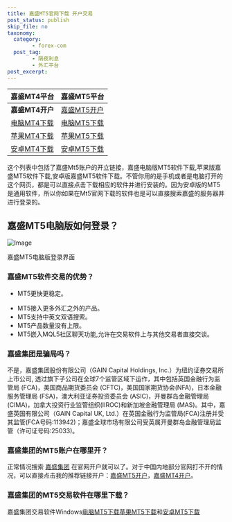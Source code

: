 ```yaml
---
title: 嘉盛MT5官网下载 开户交易
post_status: publish
skip_file: no
taxonomy:
  category:
        - forex-com
  post_tag:
        - 隔夜利息
        - 外汇平台
post_excerpt: 
---
```

| 嘉盛MT4平台 | 嘉盛MT5平台 |
| :--- | :--- |
| **嘉盛MT4开户** | [嘉盛MT5开户](https://application.denglupingtai.com/cn-mt5-partner/step/1?ibcode=JIAWMT5) |
| [电脑MT4下载](https://download.mql5.com/cdn/web/8536/mt4/forexcomglobalcn4setup.exe) | [电脑MT5下载](https://download.mql5.com/cdn/web/13702/mt5/forexcomglobalcn5setup.exe) |
| [苹果MT4下载](https://itunes.apple.com/cn/app/metatrader-4/id496212596?mt=8) | [苹果MT5下载](https://itunes.apple.com/cn/app/metatrader-5-forex-stocks/id413251709) |
| [安卓MT4下载](https://download.mql5.com/cdn/web/metaquotes.software.corp/mt4/metatrader4.apk) | [安卓MT5下载](https://download.mql5.com/cdn/web/metaquotes.software.corp/mt5/metatrader5.apk) |

这个列表中包括了嘉盛Mt5账户的开立链接，嘉盛电脑版MT5软件下载,苹果版嘉盛MT5软件下载,安卓版嘉盛MT5软件下载。不管你用的是手机或者是电脑打开的这个网页，都是可以直接点击下载相应的软件并进行安装的。因为安卓版的MT5是通用软件，所以你如果在Mt5官网下载的软件也是可以直接搜索嘉盛的服务器并进行登录的。

## 嘉盛MT5电脑版如何登录？

![Image](https://cdn.fendou.la/tuoss/forex-mt4.png)

嘉盛MT5电脑版登录界面

### 嘉盛MT5软件交易的优势？

* MT5更快更稳定。
- MT5接入更多外汇之外的产品。
- MT5支持中英文双语搜索。
- MT5产品数量没有上限。
- MT5嵌入MQL5社区聊天功能,允许在交易软件上与其他交易者直接交谈。

### 嘉盛集团是骗局吗？

不是，嘉盛集团股份有限公司（GAIN Capital Holdings, Inc.）为纽约证券交易所上市公司, 透过旗下子公司在全球7个监管区域下运作，其中包括英国金融行为监管局 (FCA)，美国商品期货委员会 (CFTC)，美国国家期货协会(NFA)，日本金融服务管理局 (FSA)，澳大利亚证券投资委员会 (ASIC)，开曼群岛金融管理局 (CIMA)，加拿大投资行业监管组织(IIROC)和新加坡金融管理局 (MAS)。其中，嘉盛英国有限公司（GAIN Capital UK, Ltd.）在英国金融行为监管局(FCA)注册并受其监管(FCA号码:113942)；嘉盛全球市场有限公司受英属开曼群岛金融管理局监管（许可证号码:25033)。

### 嘉盛集团的MT5账户在哪里开？

正常情况搜索 [嘉盛集团](https://www.ssgg.net/go/forexcom) 在官网开户就可以了。对于中国内地部分官网打不开的情况，可以直接点击我的推荐链接开户：[嘉盛MT5开户](https://application.denglupingtai.com/cn-mt5-partner/step/1?ibcode=JIAWMT5)，[嘉盛MT4开户](https://www.ssgg.net/go/forexcom)。

### 嘉盛集团的MT5交易软件在哪里下载？

嘉盛集团交易软件Windows[电脑MT5下载](https://download.mql5.com/cdn/web/first.prudential.markets/mt5/fpmarkets5setup.exe)[苹果MT5下载](https://itunes.apple.com/cn/app/metatrader-5-forex-stocks/id413251709)和[安卓MT5下载](https://download.mql5.com/cdn/web/metaquotes.software.corp/mt5/metatrader5.apk)